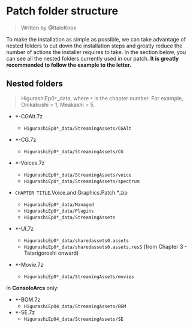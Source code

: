 # Patch folder structure

> Written by @ItaloKnox

To make the installation as simple as possible, we can take advantage of nested folders to cut down the installation steps and greatly reduce the number of actions the installer requires to take. In the section below, you can see all the nested folders currently used in our patch. **It is greatly recommended to follow the example to the letter.**

## Nested folders

> HigurashiEp0``*``_data, where ``*`` is the chapter number. For example, Onikakushi = 1, Meakashi = 5.

- *-CGAlt.7z
    - ``HigurashiEp0*_data/StreamingAssets/CGAlt``

- *-CG.7z
    - ``HigurashiEp0*_data/StreamingAssets/CG``
- *-Voices.7z
    - ``HigurashiEp0*_data/StreamingAssets/voice``
    - ``HigurashiEp0*_data/StreamingAssets/spectrum``
- ``CHAPTER TITLE``.Voice.and.Graphics.Patch.*\.zip
    - ``HigurashiEp0*_data/Managed``
    - ``HigurashiEp0*_data/Plugins``
    - ``HigurashiEp0*_data/StreamingAssets``
- *-UI.7z
    - ``HigurashiEp0*_data/sharedassets0.assets``
    - ``HigurashiEp0*_data/sharedassets0.assets.resS`` (from Chapter 3 - Tatarigoroshi onward)
- *-Movie.7z
    - ``HigurashiEp0*_data/StreamingAssets/movies``

In **ConsoleArcs** only:

- *-BGM.7z
    - ``HigurashiEp04_data/StreamingAssets/BGM``
- *-SE.7z
    - ``HigurashiEp04_data/StreamingAssets/SE``
